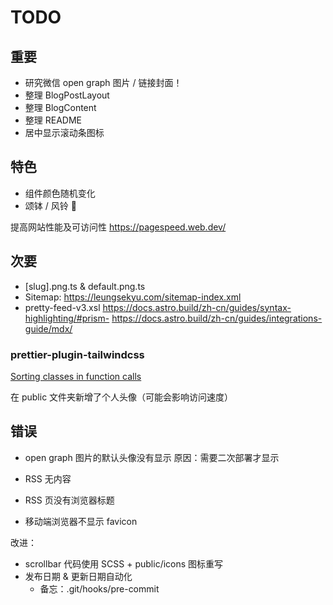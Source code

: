 # TODO

## 重要

- 研究微信 open graph 图片 / 链接封面！
- 整理 BlogPostLayout
- 整理 BlogContent
- 整理 README
- 居中显示滚动条图标

## 特色

- 组件颜色随机变化
- 颂钵 / 风铃 🎐

提高网站性能及可访问性
https://pagespeed.web.dev/

## 次要

- [slug].png.ts & default.png.ts
- Sitemap: https://leungsekyu.com/sitemap-index.xml
- pretty-feed-v3.xsl
  https://docs.astro.build/zh-cn/guides/syntax-highlighting/#prism-
  https://docs.astro.build/zh-cn/guides/integrations-guide/mdx/

### prettier-plugin-tailwindcss

[Sorting classes in function calls](https://github.com/tailwindlabs/prettier-plugin-tailwindcss?tab=readme-ov-file#sorting-classes-in-function-calls)

在 public 文件夹新增了个人头像（可能会影响访问速度）

## 错误

- open graph 图片的默认头像没有显示
  原因：需要二次部署才显示

- RSS 无内容
- RSS 页没有浏览器标题

- 移动端浏览器不显示 favicon

改进：

- scrollbar 代码使用 SCSS + public/icons 图标重写
- 发布日期 & 更新日期自动化
  - 备忘：.git/hooks/pre-commit
